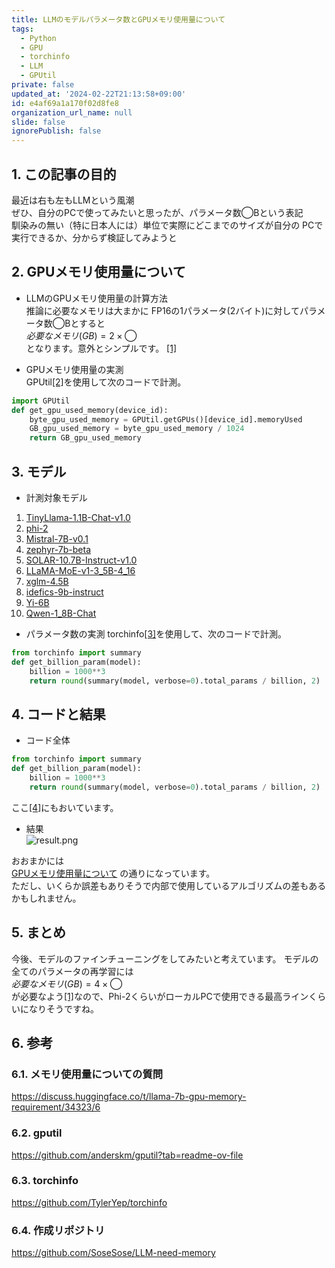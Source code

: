 ```yaml
---
title: LLMのモデルパラメータ数とGPUメモリ使用量について
tags:
  - Python
  - GPU
  - torchinfo
  - LLM
  - GPUtil
private: false
updated_at: '2024-02-22T21:13:58+09:00'
id: e4af69a1a170f02d8fe8
organization_url_name: null
slide: false
ignorePublish: false
---
```


## 1. この記事の目的  

最近は右も左もLLMという風潮  
ぜひ、自分のPCで使ってみたいと思ったが、パラメータ数◯Bという表記  
馴染みの無い（特に日本人には）単位で実際にどこまでのサイズが自分の
PCで実行できるか、分からず検証してみようと

## 2. GPUメモリ使用量について

- LLMのGPUメモリ使用量の計算方法  
推論に必要なメモリは大まかに  FP16の1パラメータ(2バイト)に対してパラメータ数◯Bとすると  
$必要なメモリ(GB) = 2 \times ◯$  
となります。意外とシンプルです。 [[1]](#61-メモリ使用量についての質問)

- GPUメモリ使用量の実測  
GPUtil[[2]](#62-gputil)を使用して次のコードで計測。

```python
import GPUtil
def get_gpu_used_memory(device_id):
    byte_gpu_used_memory = GPUtil.getGPUs()[device_id].memoryUsed
    GB_gpu_used_memory = byte_gpu_used_memory / 1024
    return GB_gpu_used_memory
```

## 3. モデル  

- 計測対象モデル

1. [TinyLlama-1.1B-Chat-v1.0](https://huggingface.co/TinyLlama/TinyLlama-1.1B-Chat-v1.0)
2. [phi-2](https://huggingface.co/microsoft/phi-2)
3. [Mistral-7B-v0.1](https://huggingface.co/mistralai/Mistral-7B-v0.1)
4. [zephyr-7b-beta](https://huggingface.co/HuggingFaceH4/zephyr-7b-beta)
5. [SOLAR-10.7B-Instruct-v1.0](https://huggingface.co/upstage/SOLAR-10.7B-Instruct-v1.0)  
6. [LLaMA-MoE-v1-3_5B-4_16](https://huggingface.co/llama-moe/LLaMA-MoE-v1-3_5B-4_16)  
7. [xglm-4.5B](https://huggingface.co/facebook/xglm-4.5B)  
8. [idefics-9b-instruct](https://huggingface.co/HuggingFaceM4/idefics-9b-instruct)
9. [Yi-6B](https://huggingface.co/01-ai/Yi-6B)
10. [Qwen-1_8B-Chat](https://huggingface.co/Qwen/Qwen-1_8B-Chat)

- パラメータ数の実測
torchinfo[[3]](#63-torchinfo)を使用して、次のコードで計測。

```python
from torchinfo import summary
def get_billion_param(model):
    billion = 1000**3
    return round(summary(model, verbose=0).total_params / billion, 2)
```

## 4. コードと結果

- コード全体  

```python
from torchinfo import summary
def get_billion_param(model):
    billion = 1000**3
    return round(summary(model, verbose=0).total_params / billion, 2)
```

ここ[[4]](#作成リポジトリ)にもおいています。

- 結果  
![result.png](https://qiita-image-store.s3.ap-northeast-1.amazonaws.com/0/595608/de66caa4-93cb-a2d7-4cdb-8915e7953de9.png)

おおまかには  
[GPUメモリ使用量について](#2-gpuメモリ使用量について)
の通りになっています。  
ただし、いくらか誤差もありそうで内部で使用しているアルゴリズムの差もあるかもしれません。

## 5. まとめ

今後、モデルのファインチューニングをしてみたいと考えています。
モデルの全てのパラメータの再学習には  
$必要なメモリ(GB) = 4 \times ◯$  
が必要なよう[[1]](#61-メモリ使用量についての質問)なので、Phi-2くらいがローカルPCで使用できる最高ラインくらいになりそうですね。

## 6. 参考

### 6.1. メモリ使用量についての質問

https://discuss.huggingface.co/t/llama-7b-gpu-memory-requirement/34323/6  

### 6.2. gputil

https://github.com/anderskm/gputil?tab=readme-ov-file  

### 6.3. torchinfo

https://github.com/TylerYep/torchinfo  

### 6.4. 作成リポジトリ

https://github.com/SoseSose/LLM-need-memory
